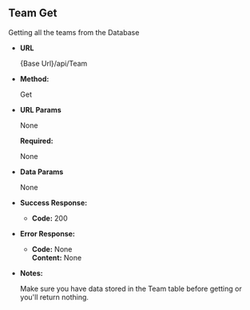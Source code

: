  **Team Get**
----
  Getting all the teams from the Database

* **URL**

  {Base Url}/api/Team

* **Method:**
  
  Get

  
*  **URL Params**

    None

   **Required:**
    
    None

* **Data Params**

    None

* **Success Response:**
  
  * **Code:** 200 <br />
 
* **Error Response:**

  * **Code:** None <br />
    **Content:** None

* **Notes:**

  Make sure you have data stored in the Team table before getting or you'll return nothing. 